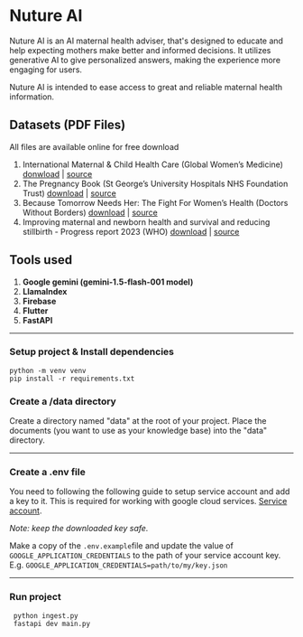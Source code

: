﻿# Nuture AI

Nuture AI is an AI maternal health adviser, that's designed to educate and help expecting mothers make better and informed decisions. It utilizes generative AI to give personalized answers, making the experience more engaging for users.

Nuture AI is intended to ease access to great and reliable maternal health information.

## Datasets (PDF Files)

All files are available online for free download

1. International Maternal & Child Health Care (Global Women’s Medicine) [donwload](https://www.glowm.com/pdf/International%20Maternal%20and%20Child%20Healthcare%20Textbook.%20A%20practical%20manual%20for%20hospitals%20worldwide%20MCAI%20ALSG.pdf) | [source](https://www.glowm.com/resource-type/resource/textbook/title/international-maternal-and-child-healthcare----a-practical-manual-for-hospitals-worldwide/resource-doc/1968)
2. The Pregnancy Book (St George’s University Hospitals NHS Foundation Trust) [download](https://www.stgeorges.nhs.uk/wp-content/uploads/2013/11/Pregnancy_Book_comp.pdf) | [source](https://www.stgeorges.nhs.uk/)
3. Because Tomorrow Needs Her: The Fight For Women’s Health (Doctors Without Borders) [download](http://womenshealth.msf.org/wp-content/uploads/2015/03/Womens-Health-Book.pdf) | [source](https://www.doctorswithoutborders.org/who-we-are/books-about-msf/because-tomorrow-needs-her)
4. Improving maternal and newborn health and survival and reducing stillbirth - Progress report 2023 (WHO) [download](https://iris.who.int/bitstream/handle/10665/367617/9789240073678-eng.pdf?sequence=1) | [source](https://www.who.int/publications/i/item/9789240073678)

## Tools used

1. **Google gemini (gemini-1.5-flash-001 model)**
2. **LlamaIndex**
3. **Firebase**
4. **Flutter**
5. **FastAPI**

---

### Setup project & Install dependencies

    python -m venv venv
    pip install -r requirements.txt

### Create a /data directory

Create a directory named "data" at the root of your project. Place the documents (you want to use as your knowledge base) into the "data" directory.

---

### Create a .env file

You need to following the following guide to setup service account and add a key to it. This is required for working with google cloud services. [Service account](https://cloud.google.com/iam/docs/keys-create-delete#creating).

_Note: keep the downloaded key safe._

Make a copy of the `.env.example`file and update the value of `GOOGLE_APPLICATION_CREDENTIALS` to the path of your service account key. E.g. `GOOGLE_APPLICATION_CREDENTIALS=path/to/my/key.json`

---

### Run project

```
 python ingest.py
 fastapi dev main.py
```
